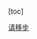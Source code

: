 [toc]

[请移步](http://note.youdao.com/noteshare?id=ba0e8777952b4c6da3afbc1fbed94e16&sub=1A532708788F4605B490E5AC633751BE)

